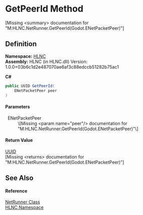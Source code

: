 # GetPeerId Method


\[Missing &lt;summary&gt; documentation for "M:HLNC.NetRunner.GetPeerId(Godot.ENetPacketPeer)"\]



## Definition
**Namespace:** <a href="N_HLNC">HLNC</a>  
**Assembly:** HLNC (in HLNC.dll) Version: 1.0.0+03b6c1d2e487070ae6af3c88edccb51282b75ac1

**C#**
``` C#
public UUID GetPeerId(
	ENetPacketPeer peer
)
```



#### Parameters
<dl><dt>  ENetPacketPeer</dt><dd>\[Missing &lt;param name="peer"/&gt; documentation for "M:HLNC.NetRunner.GetPeerId(Godot.ENetPacketPeer)"\]</dd></dl>

#### Return Value
<a href="T_HLNC_UUID">UUID</a>  
\[Missing &lt;returns&gt; documentation for "M:HLNC.NetRunner.GetPeerId(Godot.ENetPacketPeer)"\]

## See Also


#### Reference
<a href="T_HLNC_NetRunner">NetRunner Class</a>  
<a href="N_HLNC">HLNC Namespace</a>  
